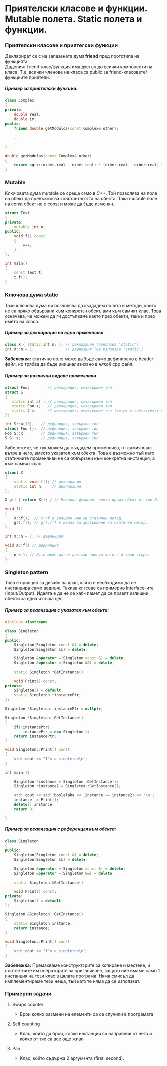 <h1>Приятелски класове и функции. Mutable полета. Static полета и функции.</h1>

<h3>Приятелски класове и приятелски функции</h3>

Декларират се с на запазената дума **friend** пред прототипа на функцията.  
Даденият friend-клас/функция има достъп до всички компоненти на класа. 
Т.е. всички членове на класа са public за friend-класовете/функциите приятели.

<h5>Пример за приятелски функции:</h5>

```c++
class Complex
{
private:
	double real;
	double im;
public:
	friend double getModulos(const Complex& other);
	.
	.
	.
}

double getModulos(const Complex& other)
{
	return sqrt((other.real – other.real) * (other.real – other.real) + (other.im – other.im ) * (other.im – other.im));
}
```

<h3>Mutable</h3>

Ключовата дума mutable се среща само в С++. Той позволява на поле на обект да превъзмогва константността на обекта. Така mutable поле на const обект не е const и може да бъде изменян.

```c++
struct Test
{
private:
	mutable int n;
public:
	void f() const
	{
		n++;
	}
};

int main()
{
	const Test t;
	t.f();
}
```

<h3>Ключова дума static</h3>

Тази ключова дума ни позволява да създадем полета и методи, които не са пряко обвързани към конкретен обект, ами към самият клас. Това означава, че можем да ги достъпваме както през обекти, така и през името на класа.

<h5>Пример за декларация на една променлива</h5>

```c++
class X { static int n; }; // декларация (използва 'static')
int X::n = 1;              // дефиниция (не използва 'static')
```

**Забележка:** статично поле може да бъде само дефинирано в header файл, но трябва да бъде инициализирано в *някой* cpp файл.

<h5>Пример за различни видове променливи</h5>

```c++
struct Foo;        // декларация, незавършен тип
struct S
{
   static int a[]; // декларация, незавършен тип
   static Foo x;   // декларация, незавършен тип
   static S s;     // декларация, незавършен тип (вътре в собствената си дефиниция)
};

int S::a[10];   // дефиниция, завършен тип
struct Foo {};  // дефиниция, завършен тип
Foo S::x;       // дефиниция, завършен тип
S S::s;         // дефиниция, завършен тип
```

Забележете, че тук можем да създадем променлива, от самия клас вътре в него, вместо указател към обекта. Това е възможно тъй като статичните променливи не са обвързани към конкретна инстанция, а към самият клас.

```c++
struct X
{
    static void f(); // декларация
    static int n;    // декларация
};

X g() { return X(); } // Някаква функция, която връща обект от тип X.

void f()
{
    X::f();  // X::f е валидно име на статичен метод.
    g().f(); // g().f() е израз за достъпване на статичен метод.
}

int X::n = 7; // дефиниция

void X::f() // дефиниция
{
    n = 1; // X::n може да се достъпи просто като n в този scope.
}
```

<h3>Singleton pattern</h3>

Това е принцип за дизайн на клас, който е необходимо да се инстанцира само веднъж. Такива класове са примерно Interface-ите (Input/Output). Идеята е да не се хаби памет да се правят излишни обекти за една и съща цел.

<h5>Пример за реализация с указател към обекта:</h5>

```c++
#include <iostream>

class Singleton
{
public:
	Singleton(Singleton const &) = delete;
	Singleton(Singleton &&) = delete;

	Singleton &operator =(Singleton const &) = delete;
	Singleton &operator =(Singleton &&) = delete;
	
	static Singleton *GetInstance();

	void Print() const;
private:
	Singleton() = default;
	static Singleton *instancePtr;
};

Singleton *Singleton::instancePtr = nullptr;

Singleton *Singleton::GetInstance()
{
	if(!instancePtr)
		instancePtr = new Singleton();
	return instancePtr;
}

void Singleton::Print() const
{
	std::cout << "I'm a singleton\n";
}

int main(){

    Singleton *instance = Singleton::GetInstance();
    Singleton *instance2 = Singleton::GetInstance();

    std::cout << std::boolalpha << (instance == instance2) << '\n';
    instance -> Print();
    delete[] instance;
    return 0;

}
```

<h5>Пример за реализация с референция към обекта:</h5>

```c++
class Singleton
{
public:
	Singleton(Singleton const &) = delete;
	Singleton(Singleton &&) = delete;

	Singleton &operator =(Singleton const &) = delete;
	Singleton &operator =(Singleton &&) = delete;
	
	static Singleton &GetInstance();

	void Print() const;
private:
	Singleton() = default;
};

Singleton &Singleton::GetInstance()
{
	static Singleton instance;
	return instance;
}

void Singleton::Print() const
{
	std::cout << "I'm a singleton\n";
}
```

**Забележка:** Премахваме конструкторите за копиране и местене, и съответните им операторите за присвояване, защото ние имаме само 1 инстанция на този клас в цялата програма. Няма смисъл да имплементираме тези неща, тъй като те няма да се използват.

<h3>Примерни задачи</h3>

1. Swaps counter
    - Брои колко размени на елементи са се случили в програмата

2. Self counting
    - Клас, който да брои, колко инстанции са направени от него и колко от тях са все още живи.

3. Pair
	- Клас, който съдържа 2 аргумента (first, second).